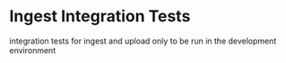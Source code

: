 # Ingest Integration Tests
integration tests for ingest and upload only to be run in the development environment
